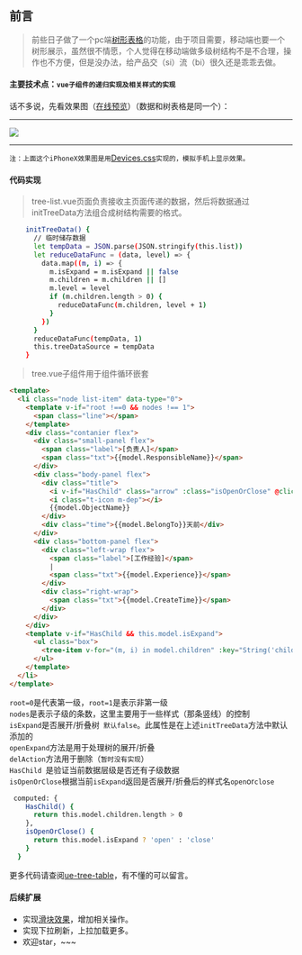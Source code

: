 ## 前言

> 前些日子做了一个pc端[树形表格](https://github.com/sijinglei/vue-tree-table)的功能，由于项目需要，移动端也要一个树形展示，虽然很不情愿，个人觉得在移动端做多级树结构不是不合理，操作也不方便，但是没办法，给产品交（si）流（bi）很久还是乖乖去做。
#### 主要技术点：`vue子组件的递归实现及相关样式的实现`
话不多说，先看效果图（[在线预览](https://sijinglei.github.io/vue-tree-table/dist/#/mobile)）（数据和树表格是同一个）：
***
![](https://user-gold-cdn.xitu.io/2018/8/31/1658eaf2f154a5df?w=474&h=877&f=gif&s=311068)
***
`注：上面这个iPhoneX效果图是用`[Devices.css](https://picturepan2.github.io/devices.css/)`实现的，模拟手机上显示效果。`
#### 代码实现

> tree-list.vue页面负责接收主页面传递的数据，然后将数据通过initTreeData方法组合成树结构需要的格式。
```bash
    initTreeData() {
      // 临时储存数据
      let tempData = JSON.parse(JSON.stringify(this.list))
      let reduceDataFunc = (data, level) => {
        data.map((m, i) => {
          m.isExpand = m.isExpand || false
          m.children = m.children || []
          m.level = level
          if (m.children.length > 0) {
            reduceDataFunc(m.children, level + 1)
          }
        })
      }
      reduceDataFunc(tempData, 1)
      this.treeDataSource = tempData
    }
```
> tree.vue子组件用于组件循环嵌套
```html
<template>
  <li class="node list-item" data-type="0">
    <template v-if="root !==0 && nodes !== 1">
      <span class="line"></span>
    </template>
    <div class="contanier flex">
      <div class="small-panel flex">
        <span class="label">[负责人]</span>
        <span class="txt">{{model.ResponsibleName}}</span>
      </div>
      <div class="body-panel flex">
        <div class="title">
          <i v-if="HasChild" class="arrow" :class="isOpenOrClose" @click="openExpand(model)"></i>
          <i class="t-icon m-dep"></i>
          {{model.ObjectName}}
        </div>
        <div class="time">{{model.BelongTo}}天前</div>
      </div>
      <div class="bottom-panel flex">
        <div class="left-wrap flex">
          <span class="label">[工作经验]</span>
          |
          <span class="txt">{{model.Experience}}</span>
        </div>
        <div class="right-wrap">
          <span class="txt">{{model.CreateTime}}</span>
        </div>
      </div>
    </div>
    <template v-if="HasChild && this.model.isExpand">
      <ul class="box">
        <tree-item v-for="(m, i) in model.children" :key="String('child_node'+i)" :num='i' :root="1" @openExpand="openExpand" @delAction="delAction" :nodes.sync="model.children.length" :model.sync="m"></tree-item>
      </ul>
    </template>
  </li>
</template>
```
`root=0`是代表第一级，`root=1`是表示非第一级<br>
`nodes`是表示子级的条数，这里主要用于一些样式（那条竖线）的控制<br>
`isExpand`是否展开/折叠树` 默认false`。此属性是在上述`initTreeData`方法中默认添加的<br>
`openExpand`方法是用于处理树的展开/折叠<br>
`delAction`方法用于删除（`暂时没有实现`）<br>
`HasChild `是验证当前数据层级是否还有子级数据<br>
`isOpenOrClose`根据当前`isExpand`返回是否展开/折叠后的样式名`open`or`close`
```bash
 computed: {
    HasChild() {
      return this.model.children.length > 0
    },
    isOpenOrClose() {
      return this.model.isExpand ? 'open' : 'close'
    }
  }
```
更多代码请查阅[ue-tree-table](https://github.com/sijinglei/vue-tree-table/blob/master/src/components/h5/mobile.md)，有不懂的可以留言。
#### 后续扩展
- 实现[滑块效果](https://github.com/sijinglei/vue-touch-test)，增加相关操作。
- 实现下拉刷新，上拉加载更多。
- 欢迎star，~~~
